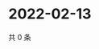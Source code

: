 # 2022-02-13

共 0 条

<!-- BEGIN WEIBO -->
<!-- 最后更新时间 Sun Feb 13 2022 08:55:01 GMT+0800 (China Standard Time) -->

<!-- END WEIBO -->
